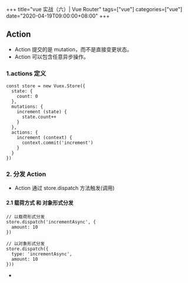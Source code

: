 +++
title="vue 实战（六）| Vue Router"
tags=["vue"]
categories=["vue"]
date="2020-04-19T09:00:00+08:00"
+++


## Action
- Action 提交的是 mutation，而不是直接变更状态。
- Action 可以包含任意异步操作。

### 1.actions 定义
```
const store = new Vuex.Store({
  state: {
    count: 0
  },
  mutations: {
    increment (state) {
      state.count++
    }
  },
  actions: {
    increment (context) {
      context.commit('increment')
    }
  }
})
```
### 2. 分发 Action
- Action 通过 store.dispatch 方法触发(调用)
#### 2.1 载荷方式 和 对象形式分发
```
// 以载荷形式分发
store.dispatch('incrementAsync', {
  amount: 10
})

// 以对象形式分发
store.dispatch({
  type: 'incrementAsync',
  amount: 10
}))
```
- 